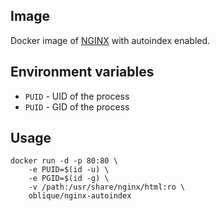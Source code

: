 ## Image

Docker image of [NGINX](https://www.nginx.com) with autoindex enabled.

## Environment variables

* `PUID` - UID of the process
* `PUID` - GID of the process

## Usage

```
docker run -d -p 80:80 \
    -e PUID=$(id -u) \
    -e PGID=$(id -g) \
    -v /path:/usr/share/nginx/html:ro \
    oblique/nginx-autoindex
```
